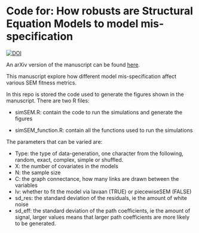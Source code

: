 # Code for: How robusts are Structural Equation Models to model mis-specification

[![DOI](https://zenodo.org/badge/153457961.svg)](https://zenodo.org/badge/latestdoi/153457961)

An arXiv version of the manuscript can be found [here](https://arxiv.org/abs/1803.06186). 

This manuscript explore how different model mis-specification affect various SEM fitness metrics.

In this repo is stored the code used to generate the figures shown in the manuscript. There are two R files:

* simSEM.R: contain the code to run the simulations and generate the figures

* simSEM_function.R: contain all the functions used to run the simulations

The parameters that can be varied are:

* Type: the type of data-generation, one character from the following, random, exact, complex, simple or shuffled.
* X: the number of covariates in the models
* N: the sample size
* C: the graph connectance, how many links are drawn between the variables
* lv: whether to fit the model via lavaan (TRUE) or piecewiseSEM (FALSE)
* sd_res: the standard deviation of the residuals, ie the amount of white noise
* sd_eff: the standard deviation of the path coefficients, ie the amount of signal, larger values means that larger path coefficients are more likely to be generated.
